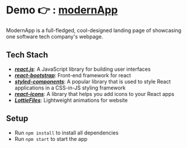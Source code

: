 # Demo 👉 : [modernApp](https://modern-mobile-app.netlify.app/)

ModernApp is a full-fledged, cool-designed landing page of showcasing one software tech company's webpage.

## Tech Stach
- [**_react.js_**](https://react-bootstrap.github.io/): A JavaScript library for building user interfaces
- [**_react-bootstrap_**](https://react-bootstrap.github.io/): Front-end framework for react
- [**_styled-components_**](https://styled-components.com/): A popular library that is used to style React applications in a CSS-in-JS styling framework 
- [***react-icons***](https://react-icons.github.io/react-icons/): A library that helps you add icons to your React apps
- [***LottieFiles***](https://lottiefiles.com/): Lightweight animations for website


## Setup
- Run `npm install` to install all dependencies
- Run `npm start` to start the app
